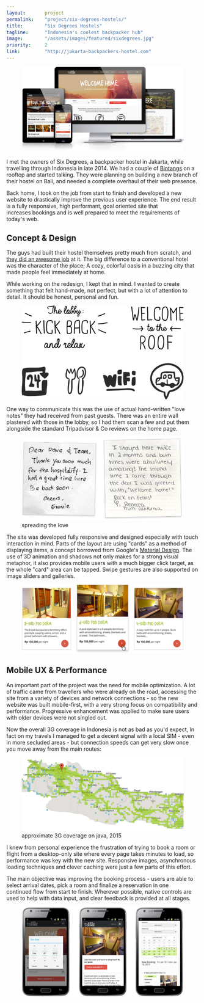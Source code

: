 ```yaml
---
layout:       project
permalink:    "project/six-degrees-hostels/"
title:        "Six Degrees Hostels"
tagline:      "Indonesia's coolest backpacker hub"
image:        "/assets/images/featured/sixdegrees.jpg"
priority:     2
link:         "http://jakarta-backpackers-hostel.com"
---
```


<figure class="extend">
  <img 
    src="images/sixdegrees-case-view.jpg" 
    alt="The Six Degrees Website on various devices"
  >
</figure>

I met the owners of Six Degrees, a backpacker hostel in Jakarta, while travelling through Indonesia in late 2014. We had a couple of [Bintangs](http://en.wikipedia.org/wiki/Bintang_Beer) on a rooftop and started talking. They were planning on building a new branch of their hostel on Bali, and needed a complete overhaul of their web presence.

Back home, I took on the job from start to finish and developed a new website to drastically improve the previous user experience. The end result is a fully responsive, high performant, goal oriented site that increases bookings and is well prepared to meet the requirements of today's web.

## Concept &amp; Design

The guys had built their hostel themselves pretty much from scratch, and [they did an awesome job](https://www.tripadvisor.co.uk/Hotel_Review-g294229-d2416980-Reviews-Six_Degrees-Jakarta_Java.html) at it. The big difference to a conventional hotel was the character of the place; A cozy, colorful oasis in a buzzing city that made people feel immediately at home.

While working on the redesign, I kept that in mind. I wanted to create something that felt hand-made, not perfect, but with a lot of attention to detail. It should be honest, personal and fun.

<figure class="extend">
  <img 
    src="images/sixdegrees-type-icons.jpg" 
    alt="custom made icons and typography samples"
  >
</figure>

One way to communicate this was the use of actual hand-written "love notes" they had received from past guests. There was an entire wall plastered with those in the lobby, so I had them scan a few and put them alongside the standard Tripadvisor &amp; Co reviews on the home page.

<figure class="extend">
  <img 
    src="images/sixdegrees-reviews.jpg" 
    alt="handwritten notes of happy guests"
  >
  <figcaption>spreading the love</figcaption>
</figure>

The site was developed fully responsive and designed especially with touch interaction in mind. Parts of the layout are using "cards" as a method of displaying items, a concept borrowed from Google's [Material Design](http://www.google.com/design/spec/components/cards.html). The use of 3D animation and shadows not only makes for a strong visual metaphor, it also provides mobile users with a much bigger click target, as the whole "card" area can be tapped. Swipe gestures are also supported on image sliders and galleries.

<figure class="extend">
  <img 
    src="images/sixdegrees-room-cards.jpg" 
    alt="card UI for available rooms in the hostel"
  >
</figure>

## Mobile UX &amp; Performance

An important part of the project was the need for mobile optimization. A lot of traffic came from travellers who were already on the road, accessing the site from a variety of devices and network connections - so the new website was built mobile-first, with a very strong focus on compatibility and performance. Progressive enhancement was applied to make sure users with older devices were not singled out.

Now the overall 3G coverage in Indonesia is not as bad as you'd expect, In fact on my travels I managed to get a decent signal with a local SIM - even in more secluded areas - but connection speeds can get very slow once you move away from the main routes:

<figure class="extend">
  <img 
    src="images/coverage-map.jpg" 
    alt="a 3g network coverage map of java, indonesia"
  >
  <figcaption>approximate 3G coverage on java, 2015</figcaption>
</figure>

I knew from personal experience the frustration of trying to book a room or flight from a desktop-only site where every page takes minutes to load, so performance was key with the new site. Responsive images, asynchronous loading techniques and clever caching were just a few parts of this effort.

The main objective was improving the booking process - users are able to select arrival dates, pick a room and finalize a reservation in one continued flow from start to finish. Wherever possible, native controls are used to help with data input, and clear feedback is provided at all stages.

<figure class="extend">
  <img 
    src="images/sixdegrees-mobile-view.jpg" 
    alt="UX flow on mobile devices"
  >
</figure>

